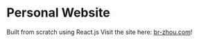# Personal Website
Built from scratch using React.js
Visit the site here: [br-zhou.com](https://br-zhou.com)!